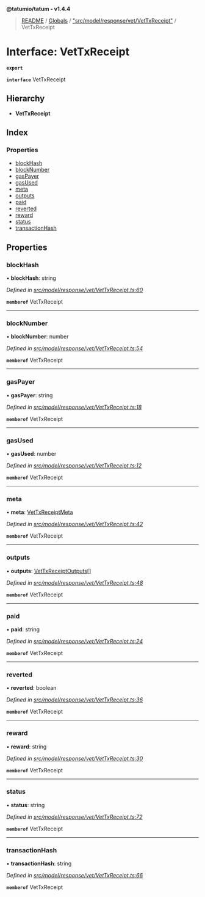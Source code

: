 **@tatumio/tatum - v1.4.4**

> [README](../README.md) / [Globals](../globals.md) / ["src/model/response/vet/VetTxReceipt"](../modules/_src_model_response_vet_vettxreceipt_.md) / VetTxReceipt

# Interface: VetTxReceipt

**`export`** 

**`interface`** VetTxReceipt

## Hierarchy

* **VetTxReceipt**

## Index

### Properties

* [blockHash](_src_model_response_vet_vettxreceipt_.vettxreceipt.md#blockhash)
* [blockNumber](_src_model_response_vet_vettxreceipt_.vettxreceipt.md#blocknumber)
* [gasPayer](_src_model_response_vet_vettxreceipt_.vettxreceipt.md#gaspayer)
* [gasUsed](_src_model_response_vet_vettxreceipt_.vettxreceipt.md#gasused)
* [meta](_src_model_response_vet_vettxreceipt_.vettxreceipt.md#meta)
* [outputs](_src_model_response_vet_vettxreceipt_.vettxreceipt.md#outputs)
* [paid](_src_model_response_vet_vettxreceipt_.vettxreceipt.md#paid)
* [reverted](_src_model_response_vet_vettxreceipt_.vettxreceipt.md#reverted)
* [reward](_src_model_response_vet_vettxreceipt_.vettxreceipt.md#reward)
* [status](_src_model_response_vet_vettxreceipt_.vettxreceipt.md#status)
* [transactionHash](_src_model_response_vet_vettxreceipt_.vettxreceipt.md#transactionhash)

## Properties

### blockHash

•  **blockHash**: string

*Defined in [src/model/response/vet/VetTxReceipt.ts:60](https://github.com/tatumio/tatum-js/blob/c5d1e16/src/model/response/vet/VetTxReceipt.ts#L60)*

**`memberof`** VetTxReceipt

___

### blockNumber

•  **blockNumber**: number

*Defined in [src/model/response/vet/VetTxReceipt.ts:54](https://github.com/tatumio/tatum-js/blob/c5d1e16/src/model/response/vet/VetTxReceipt.ts#L54)*

**`memberof`** VetTxReceipt

___

### gasPayer

•  **gasPayer**: string

*Defined in [src/model/response/vet/VetTxReceipt.ts:18](https://github.com/tatumio/tatum-js/blob/c5d1e16/src/model/response/vet/VetTxReceipt.ts#L18)*

**`memberof`** VetTxReceipt

___

### gasUsed

•  **gasUsed**: number

*Defined in [src/model/response/vet/VetTxReceipt.ts:12](https://github.com/tatumio/tatum-js/blob/c5d1e16/src/model/response/vet/VetTxReceipt.ts#L12)*

**`memberof`** VetTxReceipt

___

### meta

•  **meta**: [VetTxReceiptMeta](_src_model_response_vet_vettxreceipt_.vettxreceiptmeta.md)

*Defined in [src/model/response/vet/VetTxReceipt.ts:42](https://github.com/tatumio/tatum-js/blob/c5d1e16/src/model/response/vet/VetTxReceipt.ts#L42)*

**`memberof`** VetTxReceipt

___

### outputs

•  **outputs**: [VetTxReceiptOutputs](_src_model_response_vet_vettxreceipt_.vettxreceiptoutputs.md)[]

*Defined in [src/model/response/vet/VetTxReceipt.ts:48](https://github.com/tatumio/tatum-js/blob/c5d1e16/src/model/response/vet/VetTxReceipt.ts#L48)*

**`memberof`** VetTxReceipt

___

### paid

•  **paid**: string

*Defined in [src/model/response/vet/VetTxReceipt.ts:24](https://github.com/tatumio/tatum-js/blob/c5d1e16/src/model/response/vet/VetTxReceipt.ts#L24)*

**`memberof`** VetTxReceipt

___

### reverted

•  **reverted**: boolean

*Defined in [src/model/response/vet/VetTxReceipt.ts:36](https://github.com/tatumio/tatum-js/blob/c5d1e16/src/model/response/vet/VetTxReceipt.ts#L36)*

**`memberof`** VetTxReceipt

___

### reward

•  **reward**: string

*Defined in [src/model/response/vet/VetTxReceipt.ts:30](https://github.com/tatumio/tatum-js/blob/c5d1e16/src/model/response/vet/VetTxReceipt.ts#L30)*

**`memberof`** VetTxReceipt

___

### status

•  **status**: string

*Defined in [src/model/response/vet/VetTxReceipt.ts:72](https://github.com/tatumio/tatum-js/blob/c5d1e16/src/model/response/vet/VetTxReceipt.ts#L72)*

**`memberof`** VetTxReceipt

___

### transactionHash

•  **transactionHash**: string

*Defined in [src/model/response/vet/VetTxReceipt.ts:66](https://github.com/tatumio/tatum-js/blob/c5d1e16/src/model/response/vet/VetTxReceipt.ts#L66)*

**`memberof`** VetTxReceipt
